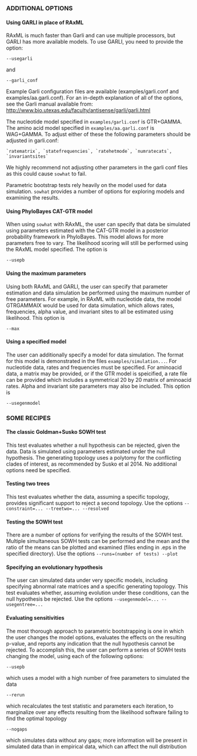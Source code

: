### ADDITIONAL OPTIONS

#### Using GARLI in place of RAxML

RAxML is much faster than Garli and can use multiple processors, but GARLI has more available models. To use GARLI, you need to provide the option:

  `--usegarli`

  and

  `--garli_conf`

Example Garli configuration files are available (examples/garli.conf and examples/aa.garli.conf). For an in-depth explanation of all of the options, see the Garli manual available from: http://www.bio.utexas.edu/faculty/antisense/garli/garli.html

The nucleotide model specified in `examples/garli.conf` is GTR+GAMMA. The amino acid model specified in `examples/aa.garli.conf` is WAG+GAMMA. To adjust either of these the following parameters should be adjusted in garli.conf:

    `ratematrix`, `statefrequencies`, `ratehetmode`, `numratecats`, `invariantsites`

We highly recommend not adjusting other parameters in the garli conf files as this could cause `sowhat` to fail.


Parametric bootstrap tests rely heavily on the model used for data simulation. `sowhat` provides a number of options for exploring models and examining the results.

#### Using PhyloBayes CAT-GTR model

When using `sowhat` with RAxML, the user can specify that data be simulated using parameters estimated with the CAT-GTR model in a posterior probability framework in PhyloBayes. This model allows for more parameters free to vary. The likelihood scoring will still be performed using the RAxML model specified. The option is

  `--usepb`

#### Using the maximum parameters

Using both RAxML and GARLI, the user can specify that parameter estimation and data simulation be performed using the maximum number of free parameters. For example, in RAxML with nucleotide data, the model GTRGAMMAIX would be used for data simulation, which allows rates, frequencies, alpha value, and invariant sites to all be estimated using likelihood. This option is

 `--max`

#### Using a specified model

The user can additionally specify a model for data simulation. The format for this model is demonstrated in the files `examples/simulation...`. For nucleotide data, rates and frequencies must be specified. For aminoacid data, a matrix may be provided, or if the GTR model is speicified, a rate file can be provided which includes a symmetrical 20 by 20 matrix of aminoacid rates. Alpha and invariant site parameters may also be included. This option is

 `--usegenmodel`

### SOME RECIPES

#### The classic Goldman+Susko SOWH test

This test evaluates whether a null hypothesis can be rejected, given the data. Data is simulated using parameters estimated under the null hypothesis. The generating topology uses a polytomy for the conflicting clades of interest, as recommended by Susko et al 2014. No additional options need be specified.

#### Testing two trees

This test evaluates whether the data, assuming a specific topology, provides significant support to reject a second topology. Use the options `--constraint=... --treetwo=... --resolved`

#### Testing the SOWH test

There are a number of options for verifying the results of the SOWH test. Multiple simultaneous SOWH tests can be performed and the mean and the ratio of the means can be plotted and examined (files ending in .eps in the specified directory). Use the options `--runs=(number of tests) --plot`

#### Specifying an evolutionary hypothesis

The user can simulated data under very specific models, including specifying abnormal rate matrices and a specific generating topology. This test evaluates whether, assuming evolution under these conditions, can the null hypothesis be rejected. Use the options `--usegenmodel=... --usegentree=...`

#### Evaluating sensitivities

The most thorough approach to parametric bootstrapping is one in which the user changes the model options, evaluates the effects on the resulting p-value, and reports any indication that the null hypothesis cannot be rejected. To accomplish this, the user can perform a series of SOWH tests changing the model, using each of the following options:

 `--usepb` 

 which uses a model with a high number of free parameters to simulated the data

 `--rerun`

 which recalculates the test statistic and parameters each iteration, to marginalize over any effects resulting from the likelihood software failing to find the optimal topology

 `--nogaps`

 which simulates data without any gaps; more information will be present in simulated data than in empirical data, which can affect the null distribution